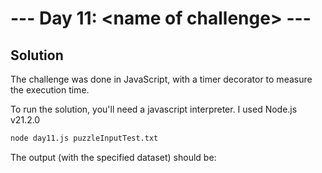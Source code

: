 # --- Day 11: \<name of challenge\> ---

## Solution

The challenge was done in JavaScript, with a timer decorator to measure the execution time.

To run the solution, you'll need a javascript interpreter. I used Node.js v21.2.0

```zsh
node day11.js puzzleInputTest.txt
```

The output (with the specified dataset) should be:

```zsh

```
